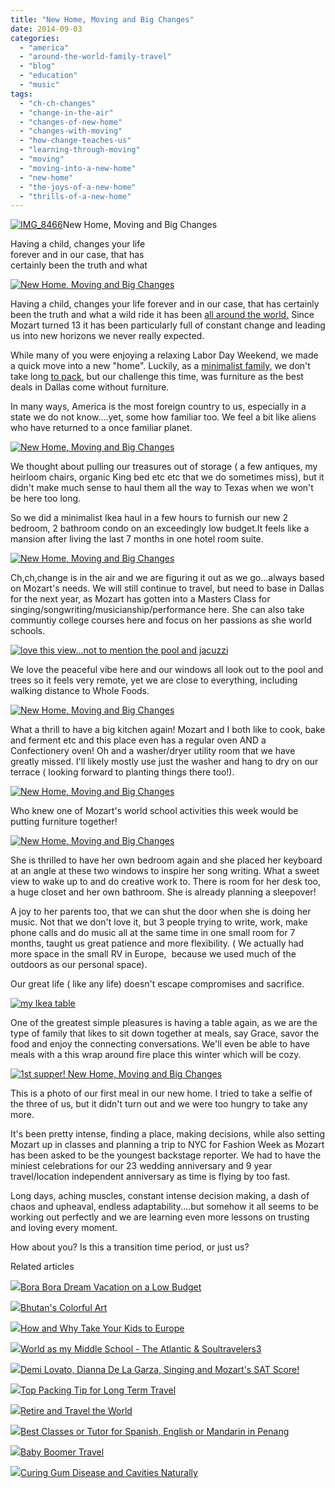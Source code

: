 ```yaml
---
title: "New Home, Moving and Big Changes"
date: 2014-09-03
categories: 
  - "america"
  - "around-the-world-family-travel"
  - "blog"
  - "education"
  - "music"
tags: 
  - "ch-ch-changes"
  - "change-in-the-air"
  - "changes-of-new-home"
  - "changes-with-moving"
  - "how-change-teaches-us"
  - "learning-through-moving"
  - "moving"
  - "moving-into-a-new-home"
  - "new-home"
  - "the-joys-of-a-new-home"
  - "thrills-of-a-new-home"
---
```


[![IMG_8466](https://pub-ac94b3f306b24c0dba4238943c97f2e1.r2.dev/6a00e5502a9507883301b8d0622522970c.jpg "IMG_8466")](https://pub-ac94b3f306b24c0dba4238943c97f2e1.r2.dev/6a00e5502a9507883301b8d0622522970c.jpg)New Home, Moving and Big Changes  
  
Having a child, changes your life  
forever and in our case, that has  
certainly been the truth and what

<!--more-->  
[![New Home, Moving and Big Changes](https://pub-ac94b3f306b24c0dba4238943c97f2e1.r2.dev/6a00e5502a9507883301b8d0622fb7970c.png "New Home, Moving and Big Changes")](https://pub-ac94b3f306b24c0dba4238943c97f2e1.r2.dev/6a00e5502a9507883301b8d0622fb7970c.png)  
  
Having a child, changes your life forever and in our case, that has certainly been the truth and what a wild ride it has been [all around the world.](http://soultravelers3new.local/2012/01/amazing-family-world-tour.html "family traveling all around the world") Since Mozart turned 13 it has been particularly full of constant change and leading us into new horizons we never really expected.  
  
While many of you were enjoying a relaxing Labor Day Weekend, we made a quick move into a new "home". Luckily, as a [minimalist family,](http://soultravelers3new.local/2011/08/minimalist-living-family-travel-lifestyle-books.html "minimalist family") we don't take long [to pack](http://soultravelers3new.local/2013/03/top-travel-tip-for-long-term-travel.html "Packing secrets"), but our challenge this time, was furniture as the best deals in Dallas come without furniture.  
  
In many ways, America is the most foreign country to us, especially in a state we do not know....yet, some how familiar too. We feel a bit like aliens who have returned to a once familiar planet.  
  
[![New Home, Moving and Big Changes](https://pub-ac94b3f306b24c0dba4238943c97f2e1.r2.dev/6a00e5502a9507883301b7c6d85b8b970b.png "New Home, Moving and Big Changes")](https://pub-ac94b3f306b24c0dba4238943c97f2e1.r2.dev/6a00e5502a9507883301b7c6d85b8b970b.png)  
  
We thought about pulling our treasures out of storage ( a few antiques, my heirloom chairs, organic King bed etc etc that we do sometimes miss), but it didn't make much sense to haul them all the way to Texas when we won't be here too long.  
  
So we did a minimalist Ikea haul in a few hours to furnish our new 2 bedroom, 2 bathroom condo on an exceedingly low budget.It feels like a mansion after living the last 7 months in one hotel room suite.  
  
[![New Home, Moving and Big Changes](https://pub-ac94b3f306b24c0dba4238943c97f2e1.r2.dev/6a00e5502a9507883301b7c6d85b93970b.png "New Home, Moving and Big Changes")](https://pub-ac94b3f306b24c0dba4238943c97f2e1.r2.dev/6a00e5502a9507883301b7c6d85b93970b.png)  
  
Ch,ch,change is in the air and we are figuring it out as we go...always based on Mozart's needs. We will still continue to travel, but need to base in Dallas for the next year, as Mozart has gotten into a Masters Class for singing/songwriting/musicianship/performance here. She can also take communtiy college courses here and focus on her passions as she world schools.  
  
[![love this view...not to mention the pool and jacuzzi](https://pub-ac94b3f306b24c0dba4238943c97f2e1.r2.dev/6a00e5502a9507883301b7c6d85bc7970b.png "love this view...not to mention the pool and jacuzzi")](https://pub-ac94b3f306b24c0dba4238943c97f2e1.r2.dev/6a00e5502a9507883301b7c6d85bc7970b.png)  
  
We love the peaceful vibe here and our windows all look out to the pool and trees so it feels very remote, yet we are close to everything, including walking distance to Whole Foods.  
  
[![New Home, Moving and Big Changes](https://pub-ac94b3f306b24c0dba4238943c97f2e1.r2.dev/6a00e5502a9507883301b8d0623009970c.png "New Home, Moving and Big Changes")](https://pub-ac94b3f306b24c0dba4238943c97f2e1.r2.dev/6a00e5502a9507883301b8d0623009970c.png)  
  
What a thrill to have a big kitchen again! Mozart and I both like to cook, bake and ferment etc and this place even has a regular oven AND a Confectionery oven! Oh and a washer/dryer utility room that we have greatly missed. I'll likely mostly use just the washer and hang to dry on our terrace ( looking forward to planting things there too!).  
  
[![New Home, Moving and Big Changes](https://pub-ac94b3f306b24c0dba4238943c97f2e1.r2.dev/6a00e5502a9507883301b8d0623016970c.png "New Home, Moving and Big Changes")](https://pub-ac94b3f306b24c0dba4238943c97f2e1.r2.dev/6a00e5502a9507883301b8d0623016970c.png)  
  
Who knew one of Mozart's world school activities this week would be putting furniture together!  
  
  
[![New Home, Moving and Big Changes](https://pub-ac94b3f306b24c0dba4238943c97f2e1.r2.dev/6a00e5502a9507883301b7c6d85bea970b.png "New Home, Moving and Big Changes")](https://pub-ac94b3f306b24c0dba4238943c97f2e1.r2.dev/6a00e5502a9507883301b7c6d85bea970b.png)  
  
She is thrilled to have her own bedroom again and she placed her keyboard at an angle at these two windows to inspire her song writing. What a sweet view to wake up to and do creative work to. There is room for her desk too, a huge closet and her own bathroom. She is already planning a sleepover!  
  
A joy to her parents too, that we can shut the door when she is doing her music. Not that we don't love it, but 3 people trying to write, work, make phone calls and do music all at the same time in one small room for 7 months, taught us great patience and more flexibility. ( We actually had more space in the small RV in Europe,  because we used much of the outdoors as our personal space).  
  
Our great life ( like any life) doesn't escape compromises and sacrifice.  
  
  
[![my Ikea table](https://pub-ac94b3f306b24c0dba4238943c97f2e1.r2.dev/6a00e5502a9507883301b7c6d85bf8970b.png "my Ikea table")](https://pub-ac94b3f306b24c0dba4238943c97f2e1.r2.dev/6a00e5502a9507883301b7c6d85bf8970b.png)  
  
One of the greatest simple pleasures is having a table again, as we are the type of family that likes to sit down together at meals, say Grace, savor the food and enjoy the connecting conversations. We'll even be able to have meals with a this wrap around fire place this winter which will be cozy.

  
[![1st supper! New Home, Moving and Big Changes](https://pub-ac94b3f306b24c0dba4238943c97f2e1.r2.dev/6a00e5502a9507883301b7c6d85c0e970b.png "1st supper! New Home, Moving and Big Changes")](https://pub-ac94b3f306b24c0dba4238943c97f2e1.r2.dev/6a00e5502a9507883301b7c6d85c0e970b.png)  
  
This is a photo of our first meal in our new home. I tried to take a selfie of the three of us, but it didn't turn out and we were too hungry to take any more.  
  
It's been pretty intense, finding a place, making decisions, while also setting Mozart up in classes and planning a trip to NYC for Fashion Week as Mozart has been asked to be the youngest backstage reporter. We had to have the miniest celebrations for our 23 wedding anniversary and 9 year travel/location independent anniversary as time is flying by too fast.  
  
Long days, aching muscles, constant intense decision making, a dash of chaos and upheaval, endless adaptability....but somehow it all seems to be working out perfectly and we are learning even more lessons on trusting and loving every moment.  
  
How about you? Is this a transition time period, or just us?

Related articles

[![](http://i.zemanta.com/264138071_80_80.jpg)](http://soultravelers3new.local/2014/04/bora-bora-dream-vacation-on-a-low-budget.html)[Bora Bora Dream Vacation on a Low Budget](http://soultravelers3new.local/2014/04/bora-bora-dream-vacation-on-a-low-budget.html)

[![](http://i.zemanta.com/93117408_80_80.jpg)](http://soultravelers3new.local/2012/06/bhutans-colorful-art.html)[Bhutan's Colorful Art](http://soultravelers3new.local/2012/06/bhutans-colorful-art.html)

[![](http://i.zemanta.com/273206581_80_80.jpg)](http://soultravelers3new.local/2014/05/how-and-why-take-your-kids-to-europe.html)[How and Why Take Your Kids to Europe](http://soultravelers3new.local/2014/05/how-and-why-take-your-kids-to-europe.html)

[![](http://i.zemanta.com/261912623_80_80.jpg)](http://soultravelers3new.local/2014/04/world-as-my-middle-school-the-atlantic-soultravelers3.html)[World as my Middle School - The Atlantic & Soultravelers3](http://soultravelers3new.local/2014/04/world-as-my-middle-school-the-atlantic-soultravelers3.html)

[![](http://i.zemanta.com/281968163_80_80.jpg)](http://soultravelers3new.local/2014/06/demi-lovato-dianna-de-la-garza-singing-and-mozarts-sat-score.html)[Demi Lovato, Dianna De La Garza, Singing and Mozart's SAT Score!](http://soultravelers3new.local/2014/06/demi-lovato-dianna-de-la-garza-singing-and-mozarts-sat-score.html)

[![](http://i.zemanta.com/149896182_80_80.jpg)](http://soultravelers3new.local/2013/03/top-travel-tip-for-long-term-travel.html)[Top Packing Tip for Long Term Travel](http://soultravelers3new.local/2013/03/top-travel-tip-for-long-term-travel.html)

[![](http://i.zemanta.com/185282080_80_80.jpg)](http://soultravelers3new.local/2013/07/retire-and-travel-the-world.html)[Retire and Travel the World](http://soultravelers3new.local/2013/07/retire-and-travel-the-world.html)

[![](http://i.zemanta.com/200358711_80_80.jpg)](http://soultravelers3new.local/2013/09/best-classes-or-tutor-for-spanish-english-or-mandarin-in-penang.html)[Best Classes or Tutor for Spanish, English or Mandarin in Penang](http://soultravelers3new.local/2013/09/best-classes-or-tutor-for-spanish-english-or-mandarin-in-penang.html)

[![](http://i.zemanta.com/242635267_80_80.jpg)](http://soultravelers3new.local/2014/01/baby-boomer-travel.html)[Baby Boomer Travel](http://soultravelers3new.local/2014/01/baby-boomer-travel.html)

[![](http://i.zemanta.com/154024597_80_80.jpg)](http://soultravelers3new.local/2013/03/curing-gum-disease-and-cavities-naturally.html)[Curing Gum Disease and Cavities Naturally](http://soultravelers3new.local/2013/03/curing-gum-disease-and-cavities-naturally.html)
